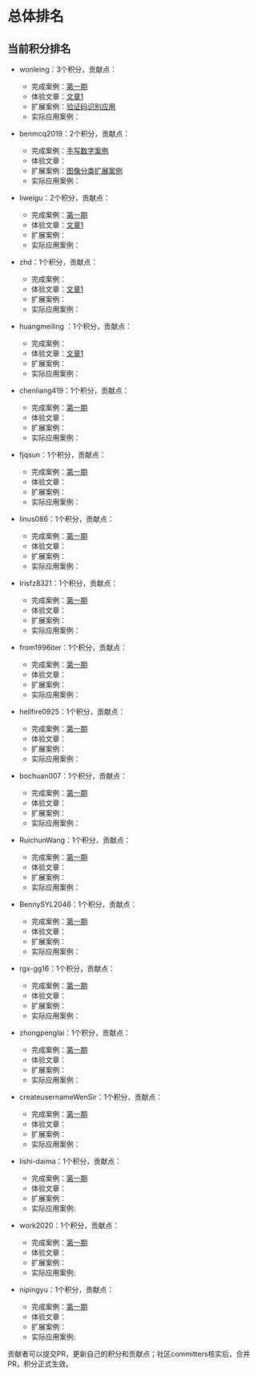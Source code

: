 # 总体排名

## 当前积分排名
* wonleing：3个积分，贡献点：
     * 完成案例：[第一期](https://github.com/huaweicloud/ModelArts-Lab/issues/49#issuecomment-502345060)
     * 体验文章：[文章1](https://github.com/huaweicloud/ModelArts-Lab/tree/master/contrib/Leon_number_recognize)
     * 扩展案例：[验证码识别应用](https://github.com/huaweicloud/ModelArts-Lab/issues/8)
     * 实际应用案例：
     
* benmcq2019：2个积分，贡献点：
     * 完成案例：[手写数字案例](https://github.com/huaweicloud/ModelArts-Lab/issues/6)
     * 体验文章：
     * 扩展案例：[图像分类扩展案例](https://github.com/huaweicloud/ModelArts-Lab/issues/21)
     * 实际应用案例：
     
* liweigu：2个积分，贡献点：
     * 完成案例：[第一期](https://github.com/huaweicloud/ModelArts-Lab/issues/49#issuecomment-502262658)
     * 体验文章：[文章1](https://github.com/huaweicloud/ModelArts-Lab/blob/master/docs/%E5%AD%A6%E4%B9%A0%E5%BF%83%E5%BE%97/Lab%20AI%E5%AE%9E%E6%88%98%E8%90%A5/%E5%9B%BE%E5%83%8F%E5%88%86%E7%B1%BB%E4%B8%93%E5%9C%BA-liweigu.md)
     * 扩展案例：
     * 实际应用案例：

* zhd：1个积分，贡献点：
     * 完成案例：
     * 体验文章：[文章1](https://github.com/huaweicloud/ModelArts-Lab/tree/master/docs/Postman测试)
     * 扩展案例：
     * 实际应用案例：
         
* huangmeiling ：1个积分，贡献点：
     * 完成案例：
     * 体验文章：[文章1](https://github.com/huaweicloud/ModelArts-Lab/wiki/%E4%B8%80%E4%BD%8D%E4%BA%92%E8%81%94%E7%BD%919%E5%B9%B4AI%E5%BC%80%E5%8F%91%E8%80%85%E7%9A%84ModelArts%E5%BC%80%E5%8F%91%E5%AE%9E%E8%B7%B5)
     * 扩展案例：
     * 实际应用案例：

* chenliang419：1个积分，贡献点：
     * 完成案例：[第一期](https://github.com/huaweicloud/ModelArts-Lab/issues/49#issuecomment-502063252)
     * 体验文章：
     * 扩展案例：
     * 实际应用案例：

* fjqsun：1个积分，贡献点：
     * 完成案例：[第一期](https://github.com/huaweicloud/ModelArts-Lab/issues/49#issuecomment-502333865)
     * 体验文章：
     * 扩展案例：
     * 实际应用案例：

* linus086：1个积分，贡献点：
     * 完成案例：[第一期](https://github.com/huaweicloud/ModelArts-Lab/issues/49#issuecomment-502125892)
     * 体验文章：
     * 扩展案例：
     * 实际应用案例：

* Irisfz8321：1个积分，贡献点：
     * 完成案例：[第一期](https://github.com/huaweicloud/ModelArts-Lab/issues/49#issuecomment-502367102)
     * 体验文章：
     * 扩展案例：
     * 实际应用案例：

* from1996iter：1个积分，贡献点：
     * 完成案例：[第一期](https://github.com/huaweicloud/ModelArts-Lab/issues/49#issuecomment-502349269)
     * 体验文章：
     * 扩展案例：
     * 实际应用案例：
     
* hellfire0925：1个积分，贡献点：
     * 完成案例：[第一期](https://github.com/huaweicloud/ModelArts-Lab/issues/49#issuecomment-502413880)
     * 体验文章：
     * 扩展案例：
     * 实际应用案例：
     
* bochuan007：1个积分，贡献点：
     * 完成案例：[第一期](https://github.com/huaweicloud/ModelArts-Lab/issues/49#issuecomment-502328274)
     * 体验文章：
     * 扩展案例：
     * 实际应用案例：

* RuichunWang：1个积分，贡献点：
     * 完成案例：[第一期](https://github.com/huaweicloud/ModelArts-Lab/issues/49#issuecomment-503015414)
     * 体验文章：
     * 扩展案例：
     * 实际应用案例：
 
 * BennySYL2046：1个积分，贡献点：
     * 完成案例：[第一期](https://github.com/huaweicloud/ModelArts-Lab/issues/49#issuecomment-502996884)
     * 体验文章：
     * 扩展案例：
     * 实际应用案例：
     
* rgx-gg16：1个积分，贡献点：
     * 完成案例：[第一期](https://github.com/huaweicloud/ModelArts-Lab/issues/49#issuecomment-503019492)
     * 体验文章：
     * 扩展案例：
     * 实际应用案例：

* zhongpenglai：1个积分，贡献点：
     * 完成案例：[第一期](https://github.com/huaweicloud/ModelArts-Lab/issues/49#issuecomment-503021587)
     * 体验文章：
     * 扩展案例：
     * 实际应用案例：
        
* createusernameWenSir：1个积分，贡献点：
     * 完成案例：[第一期](https://github.com/huaweicloud/ModelArts-Lab/issues/49#issuecomment-503012610)
     * 体验文章：
     * 扩展案例：
     * 实际应用案例：
     
* lishi-daima：1个积分，贡献点：
     * 完成案例：[第一期](https://github.com/huaweicloud/ModelArts-Lab/issues/49#issuecomment-503013628)
     * 体验文章：
     * 扩展案例：
     * 实际应用案例:
     

* work2020：1个积分，贡献点：
     * 完成案例：[第一期](https://github.com/huaweicloud/ModelArts-Lab/issues/49#issuecomment-502380659)
     * 体验文章：
     * 扩展案例：
     * 实际应用案例:
     
* nipingyu：1个积分，贡献点：
     * 完成案例：[第一期](https://github.com/huaweicloud/ModelArts-Lab/issues/49#issuecomment-502361195)
     * 体验文章：
     * 扩展案例：
     * 实际应用案例:
    

贡献者可以提交PR，更新自己的积分和贡献点；社区committers核实后，合并PR，积分正式生效。

